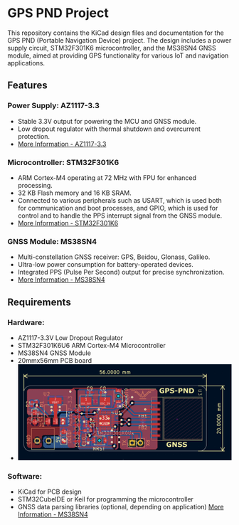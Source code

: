 # GPS PND Project

This repository contains the KiCad design files and documentation for the GPS PND (Portable Navigation Device) project. The design includes a power supply circuit, STM32F301K6 microcontroller, and the MS38SN4 GNSS module, aimed at providing GPS functionality for various IoT and navigation applications.

## Features

### Power Supply: AZ1117-3.3
- Stable 3.3V output for powering the MCU and GNSS module.
- Low dropout regulator with thermal shutdown and overcurrent protection.
- [More Information - AZ1117-3.3](https://www.google.com/url?sa=t&source=web&rct=j&opi=89978449&url=https://www.diodes.com/assets/Datasheets/products_inactive_data/AZ1117.pdf&ved=2ahUKEwjyg4W8j6yJAxUHLrkGHUjTN9YQFnoECAwQAQ&usg=AOvVaw0PLg3CQl6F88jSyHaR0euA)


### Microcontroller: STM32F301K6
- ARM Cortex-M4 operating at 72 MHz with FPU for enhanced processing.
- 32 KB Flash memory and 16 KB SRAM.
- Connected to various peripherals such as USART, which is used both for communication and boot processes, and GPIO, which is used for control and to handle the PPS interrupt signal from the GNSS module.
- [More Information - STM32F301K6](https://www.st.com/en/microcontrollers-microprocessors/stm32f301k6.html)


### GNSS Module: MS38SN4
- Multi-constellation GNSS receiver: GPS, Beidou, Glonass, Galileo.
- Ultra-low power consumption for battery-operated devices.
- Integrated PPS (Pulse Per Second) output for precise synchronization.
- [More Information - MS38SN4](https://en.minewsemi.com/gnss-module/ms38sn4)


## Requirements

### Hardware:
- AZ1117-3.3V Low Dropout Regulator
- STM32F301K6U6 ARM Cortex-M4 Microcontroller
- MS38SN4 GNSS Module
- 20mmx56mm PCB board
- ![Proje PCB](Doc/gps-pnd.png)

  
### Software:
- KiCad for PCB design
- STM32CubeIDE or Keil for programming the microcontroller
- GNSS data parsing libraries (optional, depending on application) [More Information - MS38SN4](https://en.minewsemi.com/gnss-module/ms38sn4)



